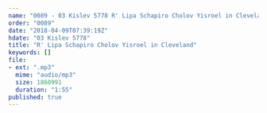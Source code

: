 ```yaml
---
name: "0089 - 03 Kislev 5778 R' Lipa Schapiro Cholov Yisroel in Cleveland"
order: "0089"
date: "2018-04-09T07:39:19Z"
hdate: "03 Kislev 5778"
title: "R' Lipa Schapiro Cholov Yisroel in Cleveland"
keywords: []
file:
- ext: ".mp3"
  mime: "audio/mp3"
  size: 1860991
  duration: "1:55"
published: true
---
```


